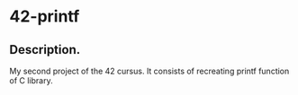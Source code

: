 # 42-printf
## Description.


My second project of the 42 cursus.
It consists of recreating printf function of C library.
